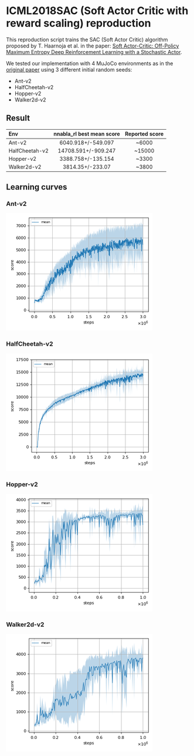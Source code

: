 # ICML2018SAC (Soft Actor Critic with reward scaling) reproduction

This reproduction script trains the SAC (Soft Actor Critic) algorithm proposed by T. Haarnoja et al. in the paper: [Soft Actor-Critic: Off-Policy Maximum Entropy Deep Reinforcement Learning with a Stochastic Actor](https://arxiv.org/abs/1801.01290).

We tested our implementation with 4 MuJoCo environments as in the [original paper](https://arxiv.org/pdf/1801.01290.pdf) using 3 different initial random seeds:

- Ant-v2
- HalfCheetah-v2
- Hopper-v2
- Walker2d-v2

## Result

|Env|nnabla_rl best mean score|Reported score|
|:---|:---:|:---:|
|Ant-v2|6040.918+/-549.097|~6000|
|HalfCheetah-v2|14708.591+/-909.247|~15000|
|Hopper-v2|3388.758+/-135.154|~3300|
|Walker2d-v2|3814.35+/-233.07|~3800|

## Learning curves

### Ant-v2

![Ant-v2 Result](reproduction_results/Ant-v2_results/result.png)

### HalfCheetah-v2

![HalfCheetah-v2 Result](reproduction_results/HalfCheetah-v2_results/result.png)

### Hopper-v2

![Hopper-v2 Result](reproduction_results/Hopper-v2_results/result.png)

### Walker2d-v2

![Walker2d-v2 Result](reproduction_results/Walker2d-v2_results/result.png)
